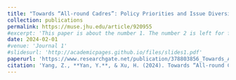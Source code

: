 ```yaml
---
title: "Towards “All-round Cadres”: Policy Priorities and Issue Diversity of Local Bureaucrats in China, 2005–19"
collection: publications
permalink: https://muse.jhu.edu/article/920955
#excerpt: 'This paper is about the number 1. The number 2 is left for future work.'
date: 2024-02-01
#venue: 'Journal 1'
#slidesurl: 'http://academicpages.github.io/files/slides1.pdf'
paperurl: 'https://www.researchgate.net/publication/378803856_Towards_All-round_Cadres_Policy_Priorities_and_Issue_Diversity_of_Local_Bureaucrats_in_China_2005-19'
citation: 'Yang, Z., **Yan, Y.**, & Xu, H. (2024). Towards “All-round Cadres”: Policy Priorities and Issue Diversity of Local Bureaucrats in China, 2005–19. China: An International Journal, 22(1), 1–24. https://www.muse.jhu.edu/article/920955'
---
```

